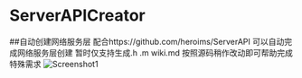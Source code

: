 # ServerAPICreator
##自动创建网络服务层
配合https://github.com/heroims/ServerAPI 可以自动完成网络服务层创建
暂时仅支持生成.h .m wiki.md
按照源码稍作改动即可帮助完成特殊需求
![Screenshot1](http://heroims.github.io/ServerAPICreator/2AE04C6B-6B3B-4783-9572-ACB7F3621FAC.png "Screenshot1") 

